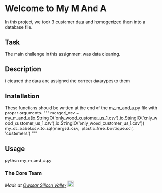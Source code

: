 # Welcome to My M And A
In this project, we took 3 customer data and homogenized them into a database file.

## Task
The main challenge in this assignment was data cleaning.

## Description
I cleaned the data and assigned the correct datatypes to them.

## Installation
These functions should be written at the end of the my_m_and_a.py file with proper arguments.
"""
merged_csv = my_m_and_a(io.StringIO('only_wood_customer_us_1.csv'),io.StringIO('only_wood_customer_us_1.csv'),io.StringIO('only_wood_customer_us_1.csv'))
my_ds_babel.csv_to_sql(merged_csv, 'plastic_free_boutique.sql', 'customers')
"""

## Usage
python my_m_and_a.py

### The Core Team

<span><i>Made at <a href='https://qwasar.io'>Qwasar Silicon Valley</a></i></span>
<span><img alt='Qwasar Silicon Valley Logo' src='https://storage.googleapis.com/qwasar-public/qwasar-logo_50x50.png' width='20px'></span>
